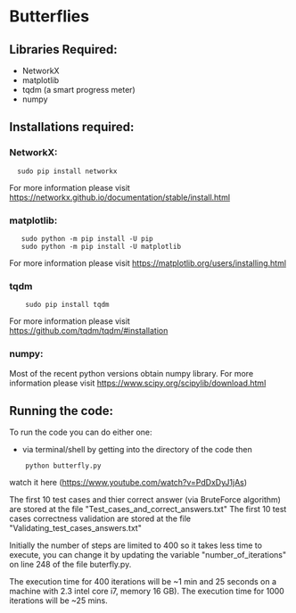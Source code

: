 # Butterflies

## Libraries Required:
- NetworkX
- matplotlib
- tqdm (a smart progress meter)
- numpy

## Installations required:
### NetworkX:
```
  sudo pip install networkx
```
For more information please visit https://networkx.github.io/documentation/stable/install.html

### matplotlib:
 ```
    sudo python -m pip install -U pip
    sudo python -m pip install -U matplotlib
``` 
For more information please visit https://matplotlib.org/users/installing.html
    
### tqdm
```
    sudo pip install tqdm
``` 
For more information please visit https://github.com/tqdm/tqdm/#installation

### numpy:
Most of the recent python versions obtain numpy library. For more information please visit https://www.scipy.org/scipylib/download.html
  
## Running the code:
To run the code you can do either one:
- via terminal/shell by getting into the directory of the code then 
```
    python butterfly.py
```
watch it here (https://www.youtube.com/watch?v=PdDxDyJ1jAs)


The first 10 test cases and thier correct answer (via BruteForce algorithm) are stored at the file "Test_cases_and_correct_answers.txt"
The first 10 test cases correctness validation are stored at the file "Validating_test_cases_answers.txt" 

Initially the number of steps are limited to 400 so it takes less time to execute, you can change it by updating the variable "number_of_iterations" on line 248 of the file buterfly.py.

The execution time for 400 iterations will be ~1 min and 25 seconds on a machine with 2.3 intel core i7, memory 16 GB). The execution time for 1000 iterations will be ~25 mins.
